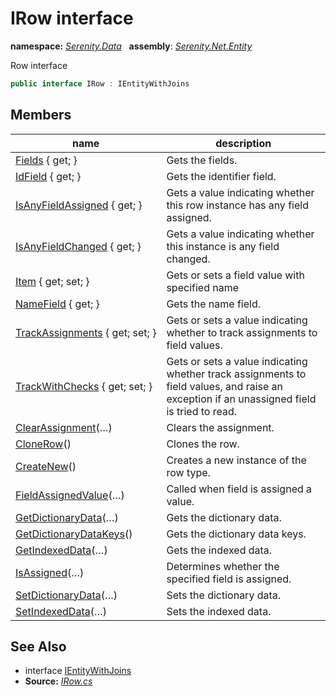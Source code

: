 # IRow interface
**namespace:** *[Serenity.Data](../README.md#serenity.data-namespace)*   **assembly**: *[Serenity.Net.Entity](../README.md)*

Row interface

```csharp
public interface IRow : IEntityWithJoins
```

## Members

| name | description |
| --- | --- |
| [Fields](IRow/Fields.md) { get; } | Gets the fields. |
| [IdField](IRow/IdField.md) { get; } | Gets the identifier field. |
| [IsAnyFieldAssigned](IRow/IsAnyFieldAssigned.md) { get; } | Gets a value indicating whether this row instance has any field assigned. |
| [IsAnyFieldChanged](IRow/IsAnyFieldChanged.md) { get; } | Gets a value indicating whether this instance is any field changed. |
| [Item](IRow/Item.md) { get; set; } | Gets or sets a field value with specified name |
| [NameField](IRow/NameField.md) { get; } | Gets the name field. |
| [TrackAssignments](IRow/TrackAssignments.md) { get; set; } | Gets or sets a value indicating whether to track assignments to field values. |
| [TrackWithChecks](IRow/TrackWithChecks.md) { get; set; } | Gets or sets a value indicating whether track assignments to field values, and raise an exception if an unassigned field is tried to read. |
| [ClearAssignment](IRow/ClearAssignment.md)(…) | Clears the assignment. |
| [CloneRow](IRow/CloneRow.md)() | Clones the row. |
| [CreateNew](IRow/CreateNew.md)() | Creates a new instance of the row type. |
| [FieldAssignedValue](IRow/FieldAssignedValue.md)(…) | Called when field is assigned a value. |
| [GetDictionaryData](IRow/GetDictionaryData.md)(…) | Gets the dictionary data. |
| [GetDictionaryDataKeys](IRow/GetDictionaryDataKeys.md)() | Gets the dictionary data keys. |
| [GetIndexedData](IRow/GetIndexedData.md)(…) | Gets the indexed data. |
| [IsAssigned](IRow/IsAssigned.md)(…) | Determines whether the specified field is assigned. |
| [SetDictionaryData](IRow/SetDictionaryData.md)(…) | Sets the dictionary data. |
| [SetIndexedData](IRow/SetIndexedData.md)(…) | Sets the indexed data. |

## See Also

* interface [IEntityWithJoins](IEntityWithJoins.md)
* **Source:** *[IRow.cs](https://github.com/serenity-is/Serenity/blob/master/src/Serenity.Net.Entity/Row/IRow.cs)*
